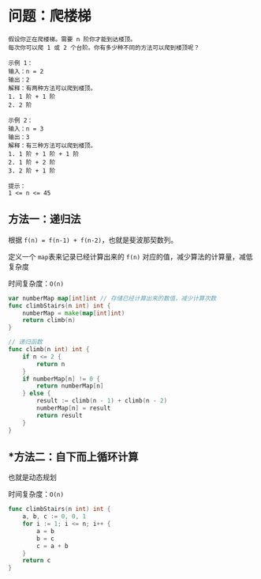 # 问题：爬楼梯

```
假设你正在爬楼梯。需要 n 阶你才能到达楼顶。
每次你可以爬 1 或 2 个台阶。你有多少种不同的方法可以爬到楼顶呢？

示例 1：
输入：n = 2
输出：2
解释：有两种方法可以爬到楼顶。
1. 1 阶 + 1 阶
2. 2 阶

示例 2：
输入：n = 3
输出：3
解释：有三种方法可以爬到楼顶。
1. 1 阶 + 1 阶 + 1 阶
2. 1 阶 + 2 阶
3. 2 阶 + 1 阶

提示：
1 <= n <= 45
```

## 方法一：递归法

根据 `f(n) = f(n-1) + f(n-2)`，也就是斐波那契数列。

定义一个 `map`表来记录已经计算出来的 `f(n)` 对应的值，减少算法的计算量，减低复杂度

时间复杂度：`O(n)`

```go
var numberMap map[int]int // 存储已经计算出来的数值，减少计算次数
func climbStairs(n int) int {
	numberMap = make(map[int]int)
	return climb(n)
}

// 递归函数
func climb(n int) int {
	if n <= 2 {
		return n
	}
	if numberMap[n] != 0 {
		return numberMap[n]
	} else {
		result := climb(n - 1) + climb(n - 2)
		numberMap[n] = result
		return result
	}
}
```

## *方法二：自下而上循环计算

也就是动态规划

时间复杂度：`O(n)`

```go
func climbStairs(n int) int {
	a, b, c := 0, 0, 1
	for i := 1; i <= n; i++ {
		a = b
		b = c
		c = a + b
	}
	return c
}
```

